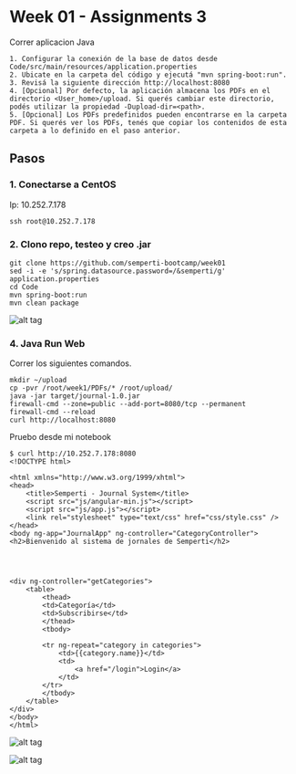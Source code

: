 # Week 01 - Assignments 3
Correr aplicacion Java

	1. Configurar la conexión de la base de datos desde Code/src/main/resources/application.properties
	2. Ubicate en la carpeta del código y ejecutá "mvn spring-boot:run".
	3. Revisá la siguiente dirección http://localhost:8080
	4. [Opcional] Por defecto, la aplicación almacena los PDFs en el directorio <User_home>/upload. Si querés cambiar este directorio, podés utilizar la propiedad -Dupload-dir=<path>.
	5. [Opcional] Los PDFs predefinidos pueden encontrarse en la carpeta PDF. Si querés ver los PDFs, tenés que copiar los contenidos de esta carpeta a lo definido en el paso anterior.

## Pasos

### 1. Conectarse a CentOS 

 Ip: 10.252.7.178

```
ssh root@10.252.7.178
```

### 2. Clono repo, testeo y creo .jar 

```
git clone https://github.com/semperti-bootcamp/week01
sed -i -e 's/spring.datasource.password=/&semperti/g' application.properties
cd Code
mvn spring-boot:run
mvn clean package
```

![alt tag](https://raw.githubusercontent.com/semperti-bootcamp/sre-bootcamp-ga-20190805/w1a3-java/images/java-test.png "java-test")

### 4. Java Run Web

Correr los siguientes comandos.

```
mkdir ~/upload
cp -pvr /root/week1/PDFs/* /root/upload/
java -jar target/journal-1.0.jar
firewall-cmd --zone=public --add-port=8080/tcp --permanent
firewall-cmd --reload
curl http://localhost:8080
```
Pruebo desde mi notebook

```
$ curl http://10.252.7.178:8080
<!DOCTYPE html>

<html xmlns="http://www.w3.org/1999/xhtml">
<head>
    <title>Semperti - Journal System</title>
    <script src="js/angular-min.js"></script>
    <script src="js/app.js"></script>
    <link rel="stylesheet" type="text/css" href="css/style.css" />
</head>
<body ng-app="JournalApp" ng-controller="CategoryController">
<h2>Bienvenido al sistema de jornales de Semperti</h2>




<div ng-controller="getCategories">
    <table>
        <thead>
        <td>Categoría</td>
        <td>Subscribirse</td>
        </thead>
        <tbody>

        <tr ng-repeat="category in categories">
            <td>{{category.name}}</td>
            <td>
                <a href="/login">Login</a>
            </td>
        </tr>
        </tbody>
    </table>
</div>
</body>
</html>
```

![alt tag](https://raw.githubusercontent.com/semperti-bootcamp/sre-bootcamp-ga-20190805/w1a3-java/images/java-run-web.png "java-web")

![alt tag](https://raw.githubusercontent.com/semperti-bootcamp/sre-bootcamp-ga-20190805/w1a3-java/images/java-run-web-pdf.png "java-web-pdf")

